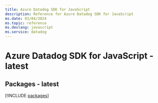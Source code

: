 ```yaml
---
title: Azure Datadog SDK for JavaScript
description: Reference for Azure Datadog SDK for JavaScript
ms.date: 03/04/2024
ms.topic: reference
ms.devlang: javascript
ms.service: datadog
---
```

# Azure Datadog SDK for JavaScript - latest
## Packages - latest
[!INCLUDE [packages](datadog-index.md)]
